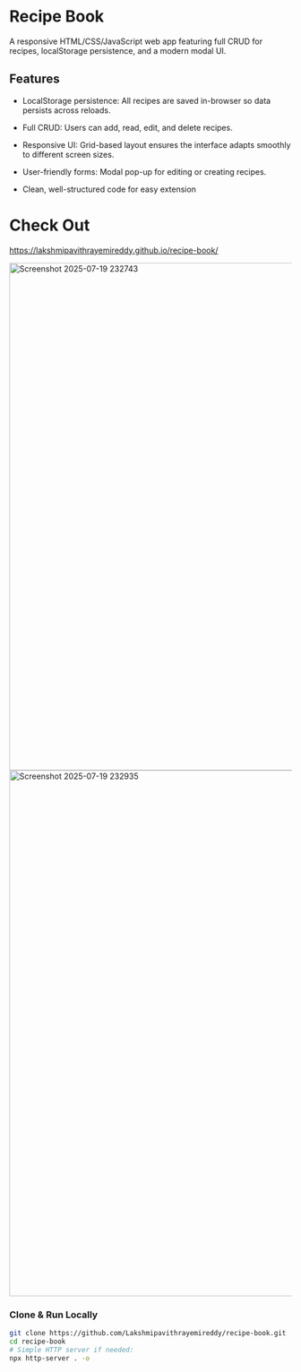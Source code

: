 # Recipe Book

A responsive HTML/CSS/JavaScript web app featuring full CRUD for recipes, localStorage persistence, and a modern modal UI.

##  Features
- LocalStorage persistence: All recipes are saved in-browser so data persists across reloads.

- Full CRUD: Users can add, read, edit, and delete recipes.

- Responsive UI: Grid-based layout ensures the interface adapts smoothly to different screen sizes.

- User-friendly forms: Modal pop-up for editing or creating recipes.

-  Clean, well-structured code for easy extension

# Check Out
https://lakshmipavithrayemireddy.github.io/recipe-book/
  
<img width="949" height="906" alt="Screenshot 2025-07-19 232743" src="https://github.com/user-attachments/assets/3131259b-7ece-4066-8ad5-d838bc69f145" />

  <img width="902" height="939" alt="Screenshot 2025-07-19 232935" src="https://github.com/user-attachments/assets/10dbec61-e7a5-459a-aa27-752e97c6c32d" />


### Clone & Run Locally
```bash
git clone https://github.com/Lakshmipavithrayemireddy/recipe-book.git
cd recipe-book
# Simple HTTP server if needed:
npx http-server . -o
